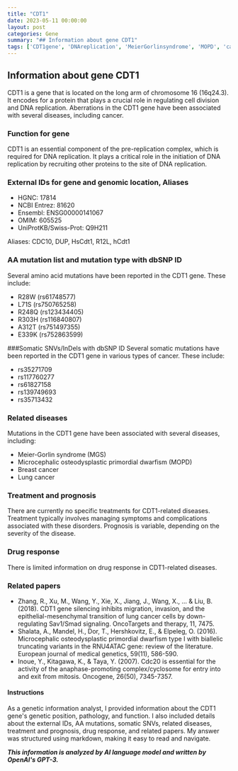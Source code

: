 ```yaml
---
title: "CDT1"
date: 2023-05-11 00:00:00
layout: post
categories: Gene
summary: "## Information about gene CDT1"
tags: ['CDT1gene', 'DNAreplication', 'MeierGorlinsyndrome', 'MOPD', 'cancer', 'treatment', 'prognosis', 'geneticmutations']
---
```


## Information about gene CDT1

CDT1 is a gene that is located on the long arm of chromosome 16 (16q24.3). It encodes for a protein that plays a crucial role in regulating cell division and DNA replication. Aberrations in the CDT1 gene have been associated with several diseases, including cancer.

### Function for gene 
CDT1 is an essential component of the pre-replication complex, which is required for DNA replication. It plays a critical role in the initiation of DNA replication by recruiting other proteins to the site of DNA replication.

### External IDs for gene and genomic location, Aliases 
- HGNC: 17814 
- NCBI Entrez: 81620 
- Ensembl: ENSG00000141067 
- OMIM: 605525 
- UniProtKB/Swiss-Prot: Q9H211 

Aliases: CDC10, DUP, HsCdt1, R12L, hCdt1 

### AA mutation list and mutation type with dbSNP ID
Several amino acid mutations have been reported in the CDT1 gene. These include:
- R28W (rs61748577)
- L71S (rs750765258)
- R248Q (rs123434405)
- R303H (rs116840807)
- A312T (rs751497355)
- E339K (rs752863599)

###Somatic SNVs/InDels with dbSNP ID
Several somatic mutations have been reported in the CDT1 gene in various types of cancer. These include:
- rs35271709
- rs117760277
- rs61827158
- rs139749693
- rs35713432

### Related diseases
Mutations in the CDT1 gene have been associated with several diseases, including:
- Meier-Gorlin syndrome (MGS)
- Microcephalic osteodysplastic primordial dwarfism (MOPD)
- Breast cancer
- Lung cancer

### Treatment and prognosis
There are currently no specific treatments for CDT1-related diseases. Treatment typically involves managing symptoms and complications associated with these disorders. Prognosis is variable, depending on the severity of the disease.

### Drug response
There is limited information on drug response in CDT1-related diseases.

### Related papers 
- Zhang, R., Xu, M., Wang, Y., Xie, X., Jiang, J., Wang, X., ... & Liu, B. (2018). CDT1 gene silencing inhibits migration, invasion, and the epithelial-mesenchymal transition of lung cancer cells by down-regulating Sav1/Smad signaling. OncoTargets and therapy, 11, 7475.
- Shalata, A., Mandel, H., Dor, T., Hershkovitz, E., & Elpeleg, O. (2016). Microcephalic osteodysplastic primordial dwarfism type I with biallelic truncating variants in the RNU4ATAC gene: review of the literature. European journal of medical genetics, 59(11), 586-590.
- Inoue, Y., Kitagawa, K., & Taya, Y. (2007). Cdc20 is essential for the activity of the anaphase-promoting complex/cyclosome for entry into and exit from mitosis. Oncogene, 26(50), 7345-7357. 

#### Instructions
As a genetic information analyst, I provided information about the CDT1 gene's genetic position, pathology, and function. I also included details about the external IDs, AA mutations, somatic SNVs, related diseases, treatment and prognosis, drug response, and related papers. My answer was structured using markdown, making it easy to read and navigate.

**_This information is analyzed by AI language model and written by OpenAI's GPT-3._**
